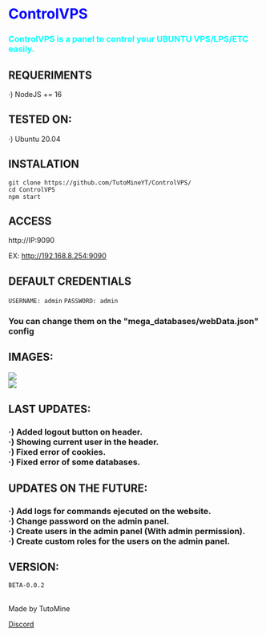 <h1 style="color:blue">ControlVPS</h2>
<h3 style="color:cyan">ControlVPS is a panel to control your UBUNTU VPS/LPS/ETC easily.</h3>

<h2> REQUERIMENTS </h2>

·) NodeJS += 16

<h2> TESTED ON: </h2>

·) Ubuntu 20.04

<h2> INSTALATION </h2>

`git clone https://github.com/TutoMineYT/ControlVPS/`<br>
`cd ControlVPS`<br>
`npm start`

<h2> ACCESS </h2>

http://IP:9090

EX:
http://192.168.8.254:9090

<h2> DEFAULT CREDENTIALS </h2>

`USERNAME: admin`
`PASSWORD: admin`
<h3> You can change them on the "mega_databases/webData.json" config </h3>

<h2> IMAGES: </h2>
<img src="https://cdn.discordapp.com/attachments/891335673934663730/1018184387315122258/unknown.png"><br>
<img src="https://cdn.discordapp.com/attachments/891335673934663730/1018184227579252766/unknown.png">

<h2> LAST UPDATES: </h2>
<h3> ·) Added logout button on header.<br>
·) Showing current user in the header.<br>
·) Fixed error of cookies.<br>
·) Fixed error of some databases.</h3>

<h2> UPDATES ON THE FUTURE: </h2>
<h3> ·) Add logs for commands ejecuted on the website.<br>
·) Change password on the admin panel.<br>
·) Create users in the admin panel (With admin permission).<br>
·) Create custom roles for the users on the admin panel.</h3>

<h2> VERSION: </h2>

`BETA-0.0.2`

<br>

<footer> Made by TutoMine </footer>

<a href="https://discord.gg/78cQa495UX">Discord</a>

